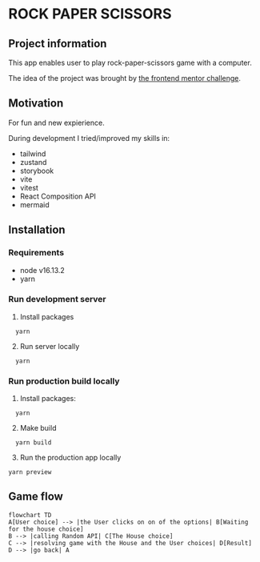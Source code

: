 # ROCK PAPER SCISSORS

## Project information

This app enables user to play rock-paper-scissors game with a computer.

The idea of the project was brought by [the frontend mentor challenge](https://www.frontendmentor.io/challenges/rock-paper-scissors-game-pTgwgvgH).

## Motivation

For fun and new expierience.

During development I tried/improved my skills in:

 - tailwind 
 - zustand
 - storybook
 - vite 
 - vitest
 - React Composition API
 - mermaid


## Installation

### Requirements

- node v16.13.2
- yarn 

### Run development server

1. Install packages
```
  yarn
```

2. Run server locally
```
  yarn
```

### Run production build locally

1. Install packages:
```
  yarn
```

2. Make build
```
  yarn build
```

3. Run the production app locally
```
yarn preview
```

## Game flow

```mermaid
flowchart TD
A[User choice] --> |the User clicks on on of the options| B[Waiting for the house choice]
B --> |calling Random API| C[The House choice]
C --> |resolving game with the House and the User choices| D[Result]
D --> |go back| A
```
